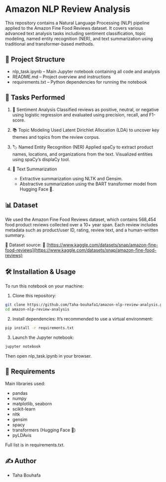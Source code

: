 # Amazon NLP Review Analysis

This repository contains a Natural Language Processing (NLP) pipeline applied to the Amazon Fine Food Reviews dataset. It covers various advanced text analysis tasks including sentiment classification, topic modeling, named entity recognition (NER), and text summarization using traditional and transformer-based methods.

## 📁 Project Structure

* nlp\_task.ipynb – Main Jupyter notebook containing all code and analysis
* README.md – Project overview and instructions
* requirements.txt – Python dependencies for running the notebook

## 🧠 Tasks Performed

1. 🧾 Sentiment Analysis
   Classified reviews as positive, neutral, or negative using logistic regression and evaluated using precision, recall, and F1-score.

2. 📚 Topic Modeling
   Used Latent Dirichlet Allocation (LDA) to uncover key themes and topics from the review corpus.

3. 🏷️ Named Entity Recognition (NER)
   Applied spaCy to extract product names, locations, and organizations from the text. Visualized entities using spaCy’s displaCy tool.

4. 📝 Text Summarization

   * Extractive summarization using NLTK and Gensim.
   * Abstractive summarization using the BART transformer model from Hugging Face 🤗.

## 📊 Dataset

We used the Amazon Fine Food Reviews dataset, which contains 568,454 food product reviews collected over a 10+ year span.
Each review includes metadata such as product/user ID, rating, review text, and a human-written summary.

📎 Dataset source:
🔗 [https://www.kaggle.com/datasets/snap/amazon-fine-food-reviews](https://www.kaggle.com/datasets/snap/amazon-fine-food-reviews)

## 🛠️ Installation & Usage

To run this notebook on your machine:

1. Clone this repository:

```bash
git clone https://github.com/Taha-bouhafa1/amazon-nlp-review-analysis.git
cd amazon-nlp-review-analysis
```

2. Install dependencies:
   It’s recommended to use a virtual environment:

```bash
pip install -r requirements.txt
```

3. Launch the Jupyter notebook:

```bash
jupyter notebook
```

Then open nlp\_task.ipynb in your browser.

## 📌 Requirements

Main libraries used:

* pandas
* numpy
* matplotlib, seaborn
* scikit-learn
* nltk
* gensim
* spacy
* transformers (Hugging Face 🤗)
* pyLDAvis

Full list is in requirements.txt.

## ✍️ Author

* Taha Bouhafa


